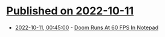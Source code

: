 # [Published on 2022-10-11](index.md)

* [2022-10-11, 00:45:00](https://games.slashdot.org/story/22/10/10/2120230/doom-runs-at-60-fps-in-notepad?utm_source=rss1.0mainlinkanon&utm_medium=feed) - [Doom Runs At 60 FPS In Notepad](https://games.slashdot.org/story/22/10/10/2120230/doom-runs-at-60-fps-in-notepad?utm_source=rss1.0mainlinkanon&utm_medium=feed)
